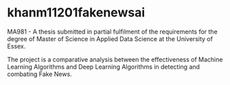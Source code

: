 # khanm11201fakenewsai
MA981 - A thesis submitted in partial fulfilment of the requirements for the degree of Master of Science in Applied Data Science at the University of Essex. 

The project is a comparative analysis between the effectiveness of Machine Learning Algorithms and Deep Learning Algorithms in detecting and combating Fake News. 
